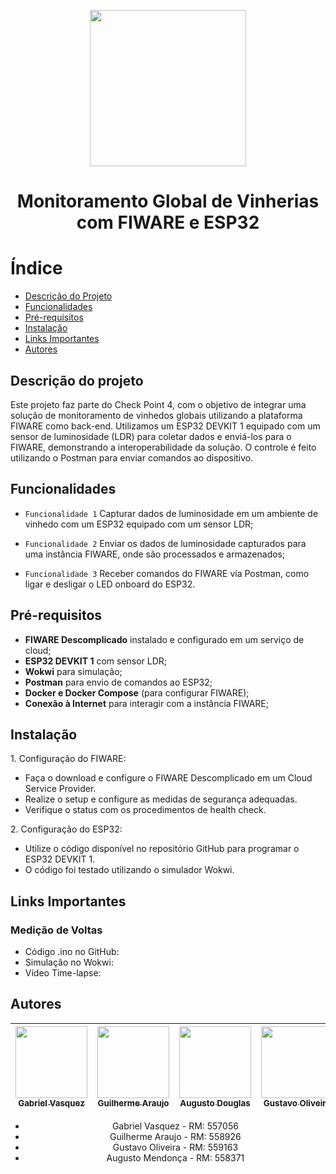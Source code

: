 <p align='center' >
  <img width="250px" loading="lazy" src = "https://github.com/Geral-cp-s/Sprint-Edge/assets/110639916/aa204473-bba7-4dc2-8db1-ea5744b8e9bc"/>
</p>
<h1 align="Center">Monitoramento Global de Vinherias com FIWARE e ESP32</h1>

# Índice
* [Descrição do Projeto](#descricao)
* [Funcionalidades](#funcionalidades)
* [Pré-requisitos](#componentes)
* [Instalação](#exibicao)
* [Links Importantes](#links)
* [Autores](#autores)


<h2 id="Descricao">Descrição do projeto</h2>
<p>Este projeto faz parte do Check Point 4, com o objetivo de integrar uma solução de monitoramento de vinhedos globais utilizando a plataforma FIWARE como back-end. Utilizamos um ESP32 DEVKIT 1 equipado com um sensor de luminosidade (LDR) para coletar dados e enviá-los para o FIWARE, demonstrando a interoperabilidade da solução. O controle é feito utilizando o Postman para enviar comandos ao dispositivo.</p>

<h2 id="funcionalidades">Funcionalidades</h2>
  
 - `Funcionalidade 1` Capturar dados de luminosidade em um ambiente de vinhedo com um ESP32 equipado com um sensor LDR;

 - `Funcionalidade 2` Enviar os dados de luminosidade capturados para uma instância FIWARE, onde são processados e armazenados;

 - `Funcionalidade 3` Receber comandos do FIWARE via Postman, como ligar e desligar o LED onboard do ESP32.

<h2 id="Componentes">Pré-requisitos</h2>
  <ul>
    <li><strong>FIWARE Descomplicado</strong> instalado e configurado em um serviço de cloud;</li>
    <li><strong>ESP32 DEVKIT 1</strong> com sensor LDR;</li>
    <li><strong>Wokwi</strong> para simulação;</li>
    <li><strong>Postman</strong> para envio de comandos ao ESP32;</li>
    <li><strong>Docker e Docker Compose</strong> (para configurar FIWARE);</li>
    <li><strong>Conexão à Internet</strong> para interagir com a instância FIWARE;</li>
  </ul>

<h2 id="exibicao">Instalação</h2>
<p>1. Configuração do FIWARE:</p>
<ul>
  <li>Faça o download e configure o FIWARE Descomplicado em um Cloud Service Provider.</li>
  <li>Realize o setup e configure as medidas de segurança adequadas.</li>
  <li>Verifique o status com os procedimentos de health check.</li>
</ul>
<p>2. Configuração do ESP32:</p>
<ul>
  <li>Utilize o código disponível no repositório GitHub para programar o ESP32 DEVKIT 1.</li>
  <li>O código foi testado utilizando o simulador Wokwi.</li>
</ul>

<h2 id="links">Links Importantes</h2>
<h3>Medição de Voltas</h3>
  <ul>
    <li>Código .ino no GitHub:</li>
    <li>Simulação no Wokwi:</li>
    <li>Vídeo Time-lapse:</li>
  </ul>

<h2 id="Autores">Autores</h2>

<div align="center">
  
| [<img loading="lazy" src="https://github.com/gvqsilva/CP2-Edge/assets/110639916/d022ed18-0057-4944-9e00-db796c6d2e45" width=115><br><sub>Gabriel Vasquez</sub>](https://github.com/gvqsilva)  |  [<img loading="lazy" src="https://github.com/gvqsilva/CP2-Web/assets/110639916/1eb7df1a-c0e8-4170-aabf-444cfb3c64f9" width=115><br><sub>Guilherme Araujo</sub>](https://github.com/guilhermearaujodec)  |  [<img loading="lazy" src="https://github.com/gvqsilva/CP2-Edge/assets/110639916/86514492-2b1e-4422-bdc0-0ec3c8be3dcc" width=115><br><sub>Augusto Douglas</sub>](https://github.com/gutomend)  |  [<img loading="lazy" src="https://github.com/gvqsilva/CP2-Edge/assets/110639916/4bb3084d-d1ff-4b49-ba37-96c8046f6e14" width=115><br><sub>Gustavo Oliveira</sub>](https://github.com/Gusta346) |
| :---: | :---: | :---: | :---: |

<ul>
  <li>Gabriel Vasquez - RM: 557056</li>
  <li>Guilherme Araujo - RM: 558926</li>
  <li>Gustavo Oliveira - RM: 559163</li>
  <li>Augusto Mendonça - RM: 558371</li>
</ul><br>

</div>